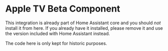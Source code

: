 # Apple TV Beta Component

This integration is already part of Home Assistant core
and you should *not* install it from here. If you already
have it installed, please remove it and use the version
included with Home Assistant instead.

The code here is only kept for historic purposes.